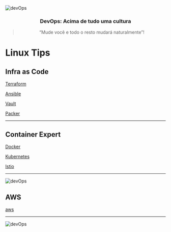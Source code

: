 <img alt="devOps" src="https://s27389.pcdn.co/wp-content/uploads/2020/04/automating-six-cs-devops-1013x440.jpg" />

<h3 align="center">
  DevOps: Acima de tudo uma cultura
</h3>

<blockquote align="center">“Mude você e todo o resto mudará naturalmente”!</blockquote>




# Linux Tips

## Infra as Code

[Terraform](https://github.com/gislainejessica/devops-trainning/blob/master/terraform.md)

[Ansible](https://github.com/gislainejessica/devops-trainning/blob/master/ansible.md)

[Vault](https://github.com/gislainejessica/devops-trainning/blob/master/vault.md)

[Packer](https://github.com/gislainejessica/devops-trainning/blob/master/packer.md)

-----

## Container Expert

[Docker](https://github.com/gislainejessica/devops-trainning/blob/master/docker.md)

[Kubernetes](https://github.com/gislainejessica/devops-trainning/blob/master/kubernetes.md)

[Istio](https://github.com/gislainejessica/devops-trainning/blob/master/istio.md)

-----
<img alt="devOps" src="https://s27389.pcdn.co/wp-content/uploads/2020/04/automating-six-cs-devops-1013x440.jpg" />


## AWS
[aws](https://github.com/gislainejessica/devops-infra/blob/master/aws.md)

---

<img alt="devOps" src="https://blog.4linux.com.br/wp-content/uploads/2019/06/Devops1.jpeg" />

